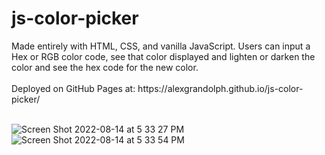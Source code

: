 <h1>js-color-picker</h1>
Made entirely with HTML, CSS, and vanilla JavaScript.  Users can input a Hex or RGB color code, see that color displayed and lighten or darken the color and see the hex code for the new color. <br><br>
Deployed on GitHub Pages at: https://alexgrandolph.github.io/js-color-picker/

<br>
<br>

![Screen Shot 2022-08-14 at 5 33 27 PM](https://user-images.githubusercontent.com/96802470/184558998-c8e4f87d-7348-4385-b79c-e1033c836848.png)
![Screen Shot 2022-08-14 at 5 33 54 PM](https://user-images.githubusercontent.com/96802470/184559000-2b74fec0-934d-48c7-977f-2b889d436de5.png)
